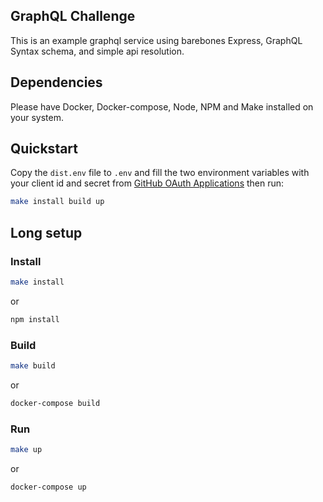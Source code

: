 GraphQL Challenge
-----------------

This is an example graphql service using barebones Express, GraphQL Syntax schema, and simple api resolution.

## Dependencies
Please have Docker, Docker-compose, Node, NPM and Make installed on your system.

## Quickstart
Copy the `dist.env` file to `.env` and fill the two environment variables with your client id and secret from [GitHub OAuth Applications][1] then run:
```bash
make install build up
```

## Long setup
### Install
```bash
make install
```
or
```bash
npm install
```

### Build
```bash
make build
```
or
```bash
docker-compose build
```

### Run
```bash
make up
```
or
```bash
docker-compose up
```

[1]: https://github.com/settings/applications/new